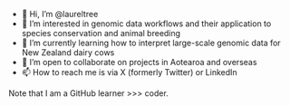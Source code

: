 - 👋 Hi, I’m @laureltree
- 👀 I’m interested in genomic data workflows and their application to species conservation and animal breeding
- 🌱 I’m currently learning how to interpret large-scale genomic data for New Zealand dairy cows
- 💞️ I’m open to collaborate on projects in Aotearoa and overseas
- 📫 How to reach me is via X (formerly Twitter) or LinkedIn

Note that I am a GitHub learner >>> coder.

<!---
laureltree/laureltree is a ✨ special ✨ repository because its `README.md` (this file) appears on your GitHub profile.
You can click the Preview link to take a look at your changes.
--->
